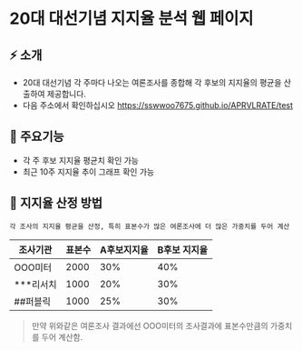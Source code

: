 # 20대 대선기념 지지율 분석 웹 페이지

## ⚡ 소개
- 20대 대선기념 각 주마다 나오는 여론조사를 종합해 각 후보의 지지율의 평균을 산출하여  제공합니다.
- 다음 주소에서 확인하십시오
https://sswwoo7675.github.io/APRVLRATE/test

## 🚩 주요기능
- 각 주 후보 지지율 평균치 확인 가능
- 최근 10주 지지율 추이 그래프 확인 가능

## 💯 지지율 산정 방법
```
각 조사의 지지율 평균을 산정, 특히 표본수가 많은 여론조사에 더 많은 가중치를 두어 계산
```
| 조사기관 | 표본수 | A후보지지율 | B후보 지지율| 
| --- | --- | --- | --- |
| OOO미터 | 2000 | 30% | 40% |
| ***리서치 | 1000 | 20% | 30% |
| ##퍼블릭 | 1000 | 25% | 30% |

>만약 위와같은 여론조사 결과에선 OOO미터의 조사결과에 표본수만큼의 가중치를 두어 계산함.
